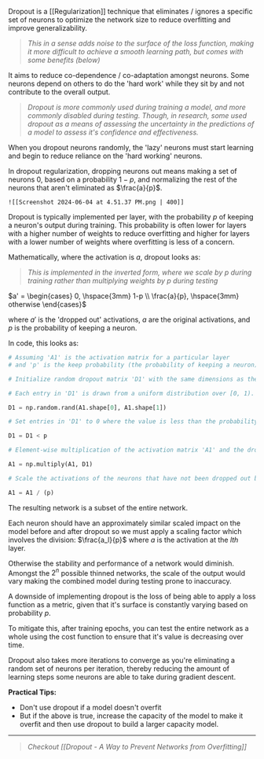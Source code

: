 Dropout is a [[Regularization]] technique that eliminates / ignores a specific set of neurons to optimize the network size to reduce overfitting and improve generalizability.

> *This in a sense adds noise to the surface of the loss function, making it more difficult to achieve a smooth learning path, but comes with some benefits (below)*

It aims to reduce co-dependence / co-adaptation amongst neurons. Some neurons depend on others to do the 'hard work' while they sit by and not contribute to the overall output.

>*Dropout is more commonly used during training a model, and more commonly disabled during testing. Though, in research, some used dropout as a means of assessing the uncertainty in the predictions of a model to assess it's confidence and effectiveness.*
 
When you dropout neurons randomly, the 'lazy' neurons must start learning and begin to reduce reliance on the 'hard working' neurons.

In dropout regularization, dropping neurons out means making a set of neurons $0$, based on a probability $1- p$, and normalizing the rest of the neurons that aren't eliminated as $\frac{a}{p}$.
	
	![[Screenshot 2024-06-04 at 4.51.37 PM.png | 400]]

Dropout is typically implemented per layer, with the probability $p$ of keeping a neuron's output during training. This probability is often lower for layers with a higher number of weights to reduce overfitting and higher for layers with a lower number of weights where overfitting is less of a concern.

Mathematically, where the activation is $a$, dropout looks as:

>*This is implemented in the inverted form, where we scale by $p$ during training rather than multiplying weights by $p$ during testing*

$a' = \begin{cases} 0, \hspace{3mm} 1-p \\ \frac{a}{p}, \hspace{3mm} otherwise \end{cases}$

where $a'$ is the 'dropped out' activations, $a$ are the original activations, and $p$ is the probability of keeping a neuron.

In code, this looks as:

```python
# Assuming 'A1' is the activation matrix for a particular layer 
# and 'p' is the keep probability (the probability of keeping a neuron). 

# Initialize random dropout matrix 'D1' with the same dimensions as the activation matrix 'A1'. 

# Each entry in 'D1' is drawn from a uniform distribution over [0, 1). 

D1 = np.random.rand(A1.shape[0], A1.shape[1]) 

# Set entries in 'D1' to 0 where the value is less than the probability of keeping a neuron (p), and to 1 where the value is greater than or equal to the probability of keeping a neuron. 

D1 = D1 < p

# Element-wise multiplication of the activation matrix 'A1' and the dropout mask 'D1' to apply dropout. Neurons corresponding to 0 in 'D1' are dropped out. 

A1 = np.multiply(A1, D1) 

# Scale the activations of the neurons that have not been dropped out by p) to maintain the expected value. 

A1 = A1 / (p)
```

The resulting network is a subset of the entire network.

Each neuron should have an approximately similar scaled impact on the model before and after dropout so we must apply a scaling factor which involves the division: $\frac{a_l}{p}$ where $a$ is the activation at the $lth$ layer.

Otherwise the stability and performance of a network would diminish. Amongst the $2^n$ possible thinned networks, the scale of the output would vary making the combined model during testing prone to inaccuracy.

A downside of implementing dropout is the loss of being able to apply a loss function as a metric, given that it's surface is constantly varying based on probability $p$. 

To mitigate this, after training epochs, you can test the entire network as a whole using the cost function to ensure that it's value is decreasing over time.

Dropout also takes more iterations to converge as you're eliminating a random set of neurons per iteration, thereby reducing the amount of learning steps some neurons are able to take during gradient descent.

**Practical Tips:**
- Don't use dropout if a model doesn't overfit
- But if the above is true, increase the capacity of the model to make it overfit and then use dropout to build a larger capacity model.

---

> *Checkout [[Dropout - A Way to Prevent Networks from Overfitting]]*